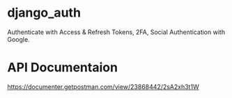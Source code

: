 # django_auth
Authenticate with Access &amp; Refresh Tokens, 2FA, Social Authentication with Google.

# API Documentaion 
https://documenter.getpostman.com/view/23868442/2sA2xh3t1W

